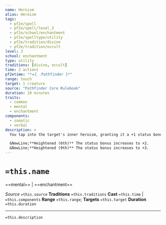 ```yaml
---
name: Heroism
alias: Heroism
tags:
  - pf2e/spell
  - pf2e/spell/level_3
  - pf2e/school/enchantment
  - pf2e/spelltype/utility
  - pf2e/tradition/divine
  - pf2e/tradition/occult
level: 3
school: enchantment
type: utility
traditions: [divine, occult]
time: 2 actions
pf2etime: "*⬺{ .Pathfinder }*"
range: touch
target: 1 creature
source: "Pathfinder Core Rulebook"
duration: 10 minutes
traits:
  - common
  - mental
  - enchantment
components:
  - somatic
  - verbal
description: >
  You tap into the target's inner heroism, granting it a +1 status bonus to attack rolls, Perception checks, saving throws, and skill checks.

  &NewLine;**Heightened (6th)** The status bonus increases to +2.
  &NewLine;**Heightened (9th)** The status bonus increases to +3.
---
```

# `=this.name`
==mental== | ==enchantment==

*Source* `=this.source`
**Traditions** `=this.traditions`
**Cast** `=this.time` | `=this.components`
**Range** `=this.range`; **Targets** `=this.target`
**Duration** `=this.duration`

***
`=this.description`